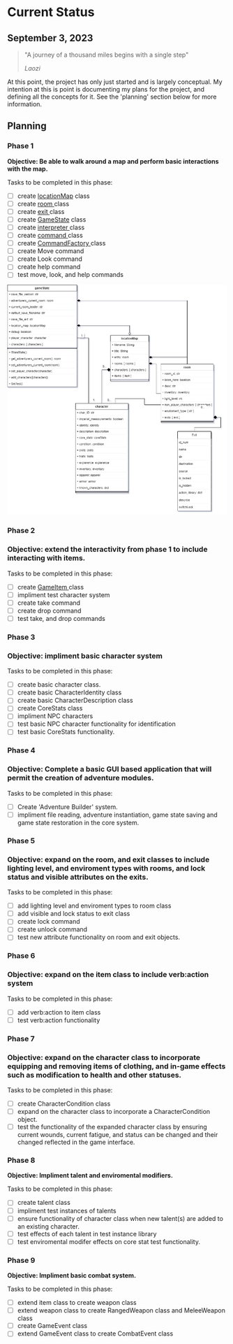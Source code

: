 # Current Status

## September 3, 2023

> "A journey of a thousand miles begins with a single step"
>
> *Laozi*

At this point, the project has only just started and is largely conceptual. My intention at this is point is documenting my plans for the project, and defining all the concepts for it. See the 'planning' section below for more information.

## Planning

### Phase 1

**Objective: Be able to walk around a map and perform basic interactions with the map.**

Tasks to be completed in this phase:

* [ ] create [locationMap](https://github.com/TorroesPrime/RoomOneOhOne/blob/main/general_concepts.md#locationmap) class
* [ ] create [room ](https://github.com/TorroesPrime/RoomOneOhOne/blob/main/general_concepts.md#room)class
* [ ] create [exit ](https://github.com/TorroesPrime/RoomOneOhOne/blob/main/general_concepts.md#exit)class
* [ ] create [GameState](https://github.com/TorroesPrime/RoomOneOhOne/blob/main/general_concepts.md#GameState) class
* [ ] create [interpreter ](https://github.com/TorroesPrime/RoomOneOhOne/blob/main/general_concepts.md#interpreter)class
* [ ] create [command ](https://github.com/TorroesPrime/RoomOneOhOne/blob/main/general_concepts.md#command)class
* [ ] create [CommandFactory ](https://github.com/TorroesPrime/RoomOneOhOne/blob/main/general_concepts.md#CommandFactory)class
* [ ] create Move command
* [ ] create Look command
* [ ] create help command
* [ ] test move, look, and help commands

![image](https://raw.githubusercontent.com/TorroesPrime/RoomOneOhOne/main/gfx/base%20relations.drawio.png)

### Phase 2

### Objective: extend the interactivity from phase 1 to include interacting with items.

Tasks to be completed in this phase:

* [ ] create [GameItem ](https://github.com/TorroesPrime/RoomOneOhOne/blob/main/general_concepts.md#GameItem)class
* [ ] impliment test character system
* [ ] create take command
* [ ] create drop command
* [ ] test take, and drop commands

### Phase 3

### Objective: impliment basic character system

Tasks to be completed in this phase:

* [ ] create basic character class.
* [ ] create basic CharacterIdentity class
* [ ] create basic CharacterDescription class
* [ ] create CoreStats class
* [ ] impliment NPC characters
* [ ] test basic NPC character functionality for identification
* [ ] test basic CoreStats functionality.

### Phase 4

### Objective: Complete a basic GUI based application that will permit the creation of adventure modules.

Tasks to be completed in this phase:

* [ ] Create 'Adventure Builder' system.
* [ ] impliment file reading, adventure instantiation, game state saving and game state restoration in the core system.

### Phase 5

### Objective: expand on the room, and exit classes to include lighting level, and enviroment types with rooms, and lock status and visible attributes on the exits.

Tasks to be completed in this phase:

* [ ] add lighting level and enviroment types to room class
* [ ] add visible and lock status to exit class
* [ ] create lock command
* [ ] create unlock command
* [ ] test new attribute functionality on room and exit objects.

### Phase 6

### Objective: expand on the item class to include verb:action system

Tasks to be completed in this phase:

* [ ] add verb:action to item class
* [ ] test verb:action functionality

### Phase 7

### Objective: expand on the character class to incorporate equipping and removing items of clothing, and in-game effects such as modification to health and other statuses.

Tasks to be completed in this phase:

* [ ] create CharacterCondition class
* [ ] expand on the character class to incorporate a CharacterCondition object.
* [ ] test the functionality of the expanded character class by ensuring current wounds, current fatigue, and status can be changed and their changed reflected in the game interface.

### Phase 8

**Objective: Impliment talent and enviromental modifiers.**

Tasks to be completed in this phase:

* [ ] create talent class
* [ ] impliment test instances of talents
* [ ] ensure functionality of character class when new talent(s) are added to an existing character.
* [ ] test effects of each talent in test instance library
* [ ] test enviromental modifer effects on core stat test functionality.

### Phase 9

**Objective: Impliment basic combat system.**

Tasks to be completed in this phase:

* [ ] extend item class to create weapon class
* [ ] extend weapon class to create RangedWeapon class and MeleeWeapon class
* [ ] create GameEvent class
* [ ] extend GameEvent class to create CombatEvent class
